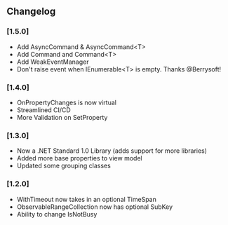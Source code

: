 ## Changelog

### [1.5.0]
* Add AsyncCommand & AsyncCommand&lt;T&gt;
* Add Command and Command&lt;T&gt;
* Add WeakEventManager
* Don't raise event when IEnumerable&lt;T&gt; is empty. Thanks @Berrysoft!

### [1.4.0]
* OnPropertyChanges is now virtual
* Streamlined CI/CD
* More Validation on SetProperty

### [1.3.0]
* Now a .NET Standard 1.0 Library (adds support for more libraries)
* Added more base properties to view model
* Updated some grouping classes

### [1.2.0]
* WithTimeout now takes in an optional TimeSpan
* ObservableRangeCollection now has optional SubKey
* Ability to change IsNotBusy
